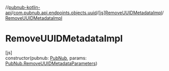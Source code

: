 //[pubnub-kotlin-api](../../../index.md)/[com.pubnub.api.endpoints.objects.uuid](../index.md)/[[js]RemoveUUIDMetadataImpl](index.md)/[RemoveUUIDMetadataImpl](-remove-u-u-i-d-metadata-impl.md)

# RemoveUUIDMetadataImpl

[js]\
constructor(pubnub: [PubNub](../../[root]/-pub-nub/index.md), params: [PubNub.RemoveUUIDMetadataParameters](../../[root]/-pub-nub/-remove-u-u-i-d-metadata-parameters/index.md))
